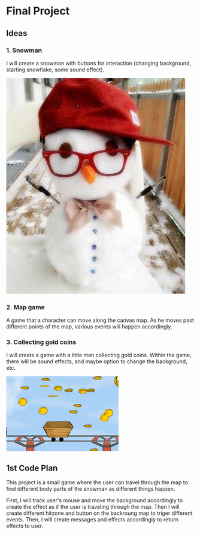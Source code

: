 # Final Project

## Ideas

### 1. Snowman
I will create a snowman with buttons for interaction (changing background, starting snowflake, some sound effect).

![Snowman Image](img/snowman.jpg)

### 2. Map game
A game that a character can move along the canvas map. As he moves past different points of the map, various events will happen accordingly.

### 3. Collecting gold coins
I will create a game with a little man collecting gold coins. Within the game, there will be sound effects, and maybe option to change the background, etc. 

![catch gold coin example](img/goldcoin.jpg)


## 1st Code Plan

This project is a small game where the user can travel through the map to find different body parts of the snowman as different things happen.

First, I will track user's mouse and move the background accordingly to create the effect as if the user is traveling through the map. Then I will create different hitzone and button on the backroung map to triger different events. Then, I will create messages and effects accordingly to return effects to user.